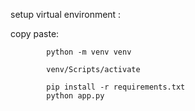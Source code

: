 setup virtual environment :

copy paste: 

            python -m venv venv

            venv/Scripts/activate

            pip install -r requirements.txt
            python app.py
